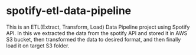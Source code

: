 # spotify-etl-data-pipeline
This is an ETL(Extract, Transform, Load) Data Pipeline project using Spotify API. In this we extracted the data from the spotify API and stored it in AWS S3 bucket, then transformed the data to desired format, and then finally load it on target S3 folder.
